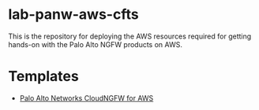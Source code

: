 # lab-panw-aws-cfts
This is the repository for deploying the AWS resources required for getting hands-on with the Palo Alto NGFW products on AWS.

# Templates
* [Palo Alto Networks CloudNGFW for AWS](aws-cloudngfw)